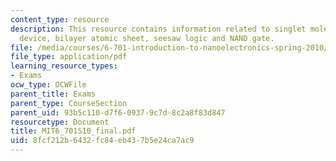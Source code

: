 ```yaml
---
content_type: resource
description: This resource contains information related to singlet molecule two-terminal
  device, bilayer atomic sheet, seesaw logic and NAND gate.
file: /media/courses/6-701-introduction-to-nanoelectronics-spring-2010/8fcf212b6432fc84eb437b5e24ca7ac9_MIT6_701S10_final.pdf
file_type: application/pdf
learning_resource_types:
- Exams
ocw_type: OCWFile
parent_title: Exams
parent_type: CourseSection
parent_uid: 93b5c110-d7f6-0937-9c7d-8c2a8f83d847
resourcetype: Document
title: MIT6_701S10_final.pdf
uid: 8fcf212b-6432-fc84-eb43-7b5e24ca7ac9
---
```

